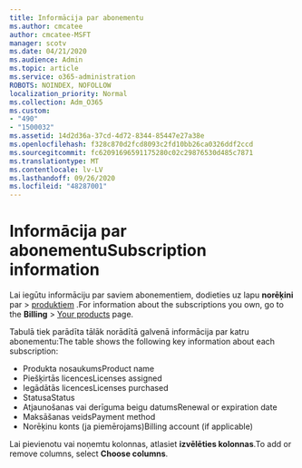 ```yaml
---
title: Informācija par abonementu
ms.author: cmcatee
author: cmcatee-MSFT
manager: scotv
ms.date: 04/21/2020
ms.audience: Admin
ms.topic: article
ms.service: o365-administration
ROBOTS: NOINDEX, NOFOLLOW
localization_priority: Normal
ms.collection: Adm_O365
ms.custom:
- "490"
- "1500032"
ms.assetid: 14d2d36a-37cd-4d72-8344-85447e27a38e
ms.openlocfilehash: f328c870d2fcd8093c2fd10bb26ca0326ddf2ccd
ms.sourcegitcommit: fc62091696591175280c02c29876530d485c7871
ms.translationtype: MT
ms.contentlocale: lv-LV
ms.lasthandoff: 09/26/2020
ms.locfileid: "48287001"
---
```

# <a name="subscription-information"></a><span data-ttu-id="e661f-102">Informācija par abonementu</span><span class="sxs-lookup"><span data-stu-id="e661f-102">Subscription information</span></span>

<span data-ttu-id="e661f-103">Lai iegūtu informāciju par saviem abonementiem, dodieties uz lapu **norēķini** par \> [produktiem](https://go.microsoft.com/fwlink/p/?linkid=842054) .</span><span class="sxs-lookup"><span data-stu-id="e661f-103">For information about the subscriptions you own, go to the **Billing** \> [Your products](https://go.microsoft.com/fwlink/p/?linkid=842054) page.</span></span>
  
<span data-ttu-id="e661f-104">Tabulā tiek parādīta tālāk norādītā galvenā informācija par katru abonementu:</span><span class="sxs-lookup"><span data-stu-id="e661f-104">The table shows the following key information about each subscription:</span></span>
  
- <span data-ttu-id="e661f-105">Produkta nosaukums</span><span class="sxs-lookup"><span data-stu-id="e661f-105">Product name</span></span>
- <span data-ttu-id="e661f-106">Piešķirtās licences</span><span class="sxs-lookup"><span data-stu-id="e661f-106">Licenses assigned</span></span>
- <span data-ttu-id="e661f-107">Iegādātās licences</span><span class="sxs-lookup"><span data-stu-id="e661f-107">Licenses purchased</span></span>
- <span data-ttu-id="e661f-108">Statusa</span><span class="sxs-lookup"><span data-stu-id="e661f-108">Status</span></span>
- <span data-ttu-id="e661f-109">Atjaunošanas vai derīguma beigu datums</span><span class="sxs-lookup"><span data-stu-id="e661f-109">Renewal or expiration date</span></span>
- <span data-ttu-id="e661f-110">Maksāšanas veids</span><span class="sxs-lookup"><span data-stu-id="e661f-110">Payment method</span></span>
- <span data-ttu-id="e661f-111">Norēķinu konts (ja piemērojams)</span><span class="sxs-lookup"><span data-stu-id="e661f-111">Billing account (if applicable)</span></span>
 
<span data-ttu-id="e661f-112">Lai pievienotu vai noņemtu kolonnas, atlasiet **izvēlēties kolonnas**.</span><span class="sxs-lookup"><span data-stu-id="e661f-112">To add or remove columns, select **Choose columns**.</span></span>